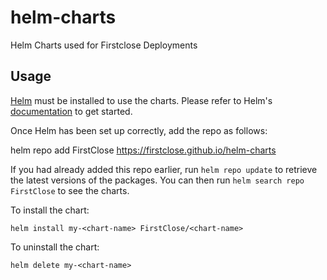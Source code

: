 # helm-charts
Helm Charts used for Firstclose Deployments

## Usage

[Helm](https://helm.sh) must be installed to use the charts.  Please refer to
Helm's [documentation](https://helm.sh/docs) to get started.

Once Helm has been set up correctly, add the repo as follows:

  helm repo add FirstClose https://firstclose.github.io/helm-charts

If you had already added this repo earlier, run `helm repo update` to retrieve
the latest versions of the packages.  You can then run `helm search repo
FirstClose` to see the charts.

To install the <chart-name> chart:

    helm install my-<chart-name> FirstClose/<chart-name>

To uninstall the chart:

    helm delete my-<chart-name>